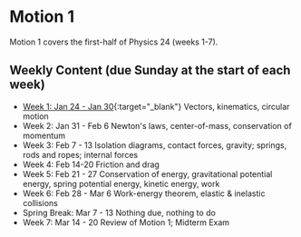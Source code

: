 # Motion 1

Motion 1 covers the first-half of Physics 24 (weeks 1-7).

## Weekly Content (due Sunday at the start of each week)

+ [Week 1: Jan 24 - Jan 30](week1){:target="_blank"}
    Vectors, kinematics, circular motion
+ Week 2: Jan 31 - Feb 6
    Newton's laws, center-of-mass, conservation of momentum
+ Week 3: Feb 7 - 13
    Isolation diagrams, contact forces, gravity; springs, rods and ropes; internal forces
+ Week 4: Feb 14-20
    Friction and drag
+ Week 5: Feb 21 - 27
    Conservation of energy, gravitational potential energy, spring potential energy, kinetic energy, work
+ Week 6: Feb 28 - Mar 6
    Work-energy theorem, elastic & inelastic collisions
+ Spring Break: Mar 7 - 13
    Nothing due, nothing to do
+ Week 7: Mar 14 - 20
    Review of Motion 1; Midterm Exam



